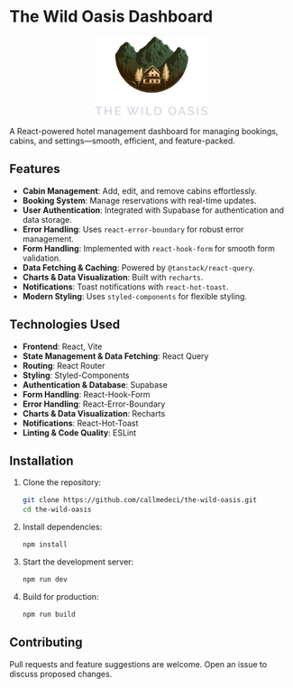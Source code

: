 # The Wild Oasis Dashboard

<p align="center">
  <img src="./public/logo-dark.png" alt="Wild Oasis Logo" width="200" />
</p>

A React-powered hotel management dashboard for managing bookings, cabins, and settings—smooth, efficient, and feature-packed.

## Features
- **Cabin Management**: Add, edit, and remove cabins effortlessly.
- **Booking System**: Manage reservations with real-time updates.
- **User Authentication**: Integrated with Supabase for authentication and data storage.
- **Error Handling**: Uses `react-error-boundary` for robust error management.
- **Form Handling**: Implemented with `react-hook-form` for smooth form validation.
- **Data Fetching & Caching**: Powered by `@tanstack/react-query`.
- **Charts & Data Visualization**: Built with `recharts`.
- **Notifications**: Toast notifications with `react-hot-toast`.
- **Modern Styling**: Uses `styled-components` for flexible styling.

## Technologies Used
- **Frontend**: React, Vite
- **State Management & Data Fetching**: React Query
- **Routing**: React Router
- **Styling**: Styled-Components
- **Authentication & Database**: Supabase
- **Form Handling**: React-Hook-Form
- **Error Handling**: React-Error-Boundary
- **Charts & Data Visualization**: Recharts
- **Notifications**: React-Hot-Toast
- **Linting & Code Quality**: ESLint

## Installation

1. Clone the repository:
   ```sh
   git clone https://github.com/callmedeci/the-wild-oasis.git
   cd the-wild-oasis
   ```

2. Install dependencies:
   ```sh
   npm install
   ```

3. Start the development server:
   ```sh
   npm run dev
   ```

4. Build for production:
   ```sh
   npm run build
   ```

## Contributing
Pull requests and feature suggestions are welcome. Open an issue to discuss proposed changes.

